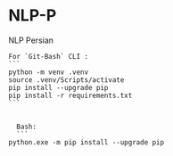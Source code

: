# NLP-P
NLP Persian

    For `Git-Bash` CLI :
    ```
    python -m venv .venv
    source .venv/Scripts/activate
    pip install --upgrade pip
    pip install -r requirements.txt
    ```

    
      Bash:
      ```
    python.exe -m pip install --upgrade pip
   ```

